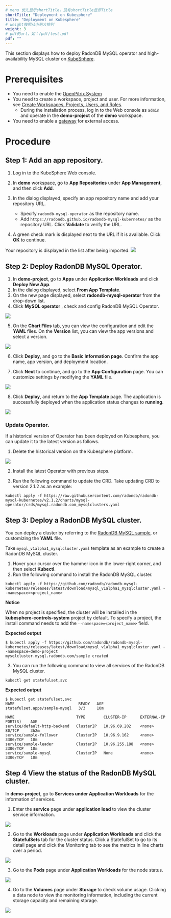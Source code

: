 ```yaml
---
# menu 优先显示shortTitle，没有shortTitle显示Title
shortTitle: "Deployment on Kubesphere"
title: "Deployment on Kubesphere"
# weight按照从小到大排列
weight: 3
# pdf的url，如：/pdf/test.pdf
pdf: ""
---
```


This section displays how to deploy RadonDB MySQL operator and high-availability MySQL cluster on [KubeSphere](https://kubesphere.com.cn/en/).

# Prerequisites
- You need to enable the [OpenPitrix System](https://kubesphere.io/docs/pluggable-components/app-store/)
- You need to create a workspace, project and user. For more information, see [Create Workspaces, Projects, Users, and Roles](https://kubesphere.io/docs/quick-start/create-workspace-and-project/).
    - During the installation process, log in to the Web console as `admin` and operate in the **demo-project** of the **demo** workspace.
- You need to enable a [gateway](https://kubesphere.io/docs/project-administration/project-gateway/) for external access.
# Procedure
## Step 1: Add an app repository.
1. Log in to the KubeSphere Web console.
2. In **demo** workspace, go to **App Repositories** under **App Management**, and then click **Add**.
3. In the dialog displayed, specify an app repository name and add your repository URL.
    - Specify `radondb-mysql-operator` as the repository name.
    - Add `https://radondb.github.io/radondb-mysql-kubernetes/` as the repository URL. Click **Validate** to verify the URL.

4. A green check mark is displayed next to the URL if it is available. Click **OK** to continue.

Your repository is displayed in the list after being imported.
![](https://dbg-files.pek3b.qingstor.com/radondb_website/post/220224_%E5%AE%B9%E5%99%A8%E5%8C%96%20%7C%20%E5%9C%A8%20KubeSphere%20%E4%B8%AD%E9%83%A8%E7%BD%B2%20MySQL%20%E9%9B%86%E7%BE%A4/image.png)

## Step 2: Deploy RadonDB MySQL Operator.

1. In **demo-project**, go to **Apps** under **Application Workloads** and click **Deploy New App**.
2. In the dialog displayed, select **From App Template**.
3. On the new page displayed, select **radondb-mysql-operator** from the drop-down list.
4. Click **MySQL operator** , check and config RadonDB MySQL Operator.

![](https://dbg-files.pek3b.qingstor.com/radondb_website/post/220224_%E5%AE%B9%E5%99%A8%E5%8C%96%20%7C%20%E5%9C%A8%20KubeSphere%20%E4%B8%AD%E9%83%A8%E7%BD%B2%20MySQL%20%E9%9B%86%E7%BE%A4/image%20(1).png)

5. On the **Chart Files** tab, you can view the configuration and edit the **YAML** files.
On the **Version** list, you can view the app versions and select a version.

![](https://dbg-files.pek3b.qingstor.com/radondb_website/post/220224_%E5%AE%B9%E5%99%A8%E5%8C%96%20%7C%20%E5%9C%A8%20KubeSphere%20%E4%B8%AD%E9%83%A8%E7%BD%B2%20MySQL%20%E9%9B%86%E7%BE%A4/image%20(2).png)

6. Click **Deploy**, and go to the **Basic Information page**.
Confirm the app name, app version, and deployment location.

7. Click **Next** to continue, and go to the **App Configuration** page.
You can customize settings by modifying the **YAML** file.

![](https://dbg-files.pek3b.qingstor.com/radondb_website/post/220224_%E5%AE%B9%E5%99%A8%E5%8C%96%20%7C%20%E5%9C%A8%20KubeSphere%20%E4%B8%AD%E9%83%A8%E7%BD%B2%20MySQL%20%E9%9B%86%E7%BE%A4/image%20(3).png)

8. Click **Deploy**, and return to the **App Template** page. The application is successfully deployed when the application status changes to **running**.

![](https://dbg-files.pek3b.qingstor.com/radondb_website/post/220224_%E5%AE%B9%E5%99%A8%E5%8C%96%20%7C%20%E5%9C%A8%20KubeSphere%20%E4%B8%AD%E9%83%A8%E7%BD%B2%20MySQL%20%E9%9B%86%E7%BE%A4/image%20(4).png)

### Update Operator.

If a historical version of Operator has been deployed on Kubesphere, you can update it to the latest version as follows.

1. Delete the historical version on the Kubesphere platform.

![](https://dbg-files.pek3b.qingstor.com/radondb_website/post/220224_%E5%AE%B9%E5%99%A8%E5%8C%96%20%7C%20%E5%9C%A8%20KubeSphere%20%E4%B8%AD%E9%83%A8%E7%BD%B2%20MySQL%20%E9%9B%86%E7%BE%A4/image%20(5).png)

2. Install the latest Operator with previous steps.

3. Run the following command to update the CRD. Take updating CRD to version 2.1.2 as an example:

```plain
kubectl apply -f https://raw.githubusercontent.com/radondb/radondb-mysql-kubernetes/v2.1.2/charts/mysql-operator/crds/mysql.radondb.com_mysqlclusters.yaml
```

## Step 3: Deploy a RadonDB MySQL cluster.

You can deploy a cluster by referring to the [RadonDB MySQL sample](https://github.com/radondb/radondb-mysql-kubernetes/tree/main/config/samples), or customizing the **YAML** file.

Take `mysql_v1alpha1_mysqlcluster.yaml` template as an example to create a RadonDB MySQL cluster.

1. Hover your cursor over the hammer icon in the lower-right corner, and then select **Kubectl**.
2. Run the following command to install the RadonDB MySQL cluster.
```plain
kubectl apply -f https://github.com/radondb/radondb-mysql-kubernetes/releases/latest/download/mysql_v1alpha1_mysqlcluster.yaml --namespace=<project_name>
```
**Notice**

When no project is specified, the cluster will be installed in the **kubesphere-controls-system** project by default. To specify a project, the install command needs to add the `--namespace=<project_name>` field.

**Expected output**

```plain
$ kubectl apply -f https://github.com/radondb/radondb-mysql-kubernetes/releases/latest/download/mysql_v1alpha1_mysqlcluster.yaml --namespace=demo-project
mysqlcluster.mysql.radondb.com/sample created
```

3. You can run the following command to view all services of the RadonDB MySQL cluster.
```plain
kubectl get statefulset,svc
```

**Expected output**

```plain
$ kubectl get statefulset,svc
NAME                            READY   AGE
statefulset.apps/sample-mysql   3/3     10m

NAME                           TYPE        CLUSTER-IP      EXTERNAL-IP   PORT(S)    AGE
service/default-http-backend   ClusterIP   10.96.69.202    <none>        80/TCP     3h2m
service/sample-follower        ClusterIP   10.96.9.162     <none>        3306/TCP   10m
service/sample-leader          ClusterIP   10.96.255.188   <none>        3306/TCP   10m
service/sample-mysql           ClusterIP   None            <none>        3306/TCP   10m
```
## Step 4 View the status of the RadonDB MySQL cluster.
In **demo-project**, go to **Services under Application Workloads** for the information of services.

1. Enter the **service** page under **application load** to view the cluster service information.

![](https://dbg-files.pek3b.qingstor.com/radondb_website/post/220224_%E5%AE%B9%E5%99%A8%E5%8C%96%20%7C%20%E5%9C%A8%20KubeSphere%20%E4%B8%AD%E9%83%A8%E7%BD%B2%20MySQL%20%E9%9B%86%E7%BE%A4/image%20(6).png)

2. Go to the **Workloads** page under **Application Workloads** and click the **StatefulSets** tab for the cluster status.
Click a StatefulSet to go to its detail page and click the Monitoring tab to see the metrics in line charts over a period.

![](https://dbg-files.pek3b.qingstor.com/radondb_website/post/220224_%E5%AE%B9%E5%99%A8%E5%8C%96%20%7C%20%E5%9C%A8%20KubeSphere%20%E4%B8%AD%E9%83%A8%E7%BD%B2%20MySQL%20%E9%9B%86%E7%BE%A4/image%20(7).png)

3. Go to the **Pods** page under **Application Workloads** for the node status.

![](https://dbg-files.pek3b.qingstor.com/radondb_website/post/220224_%E5%AE%B9%E5%99%A8%E5%8C%96%20%7C%20%E5%9C%A8%20KubeSphere%20%E4%B8%AD%E9%83%A8%E7%BD%B2%20MySQL%20%E9%9B%86%E7%BE%A4/image%20(8).png)

4. Go to the **Volumes** page under **Storage** to check volume usage. Clicking a data node to view the monitoring information, including the current storage capacity and remaining storage.

![](https://dbg-files.pek3b.qingstor.com/radondb_website/post/220224_%E5%AE%B9%E5%99%A8%E5%8C%96%20%7C%20%E5%9C%A8%20KubeSphere%20%E4%B8%AD%E9%83%A8%E7%BD%B2%20MySQL%20%E9%9B%86%E7%BE%A4/image%20(9).png)